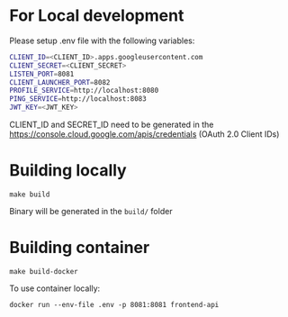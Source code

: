 # For Local development

Please setup .env file with the following variables:

```bash
CLIENT_ID=<CLIENT_ID>.apps.googleusercontent.com
CLIENT_SECRET=<CLIENT_SECRET>
LISTEN_PORT=8081
CLIENT_LAUNCHER_PORT=8082
PROFILE_SERVICE=http://localhost:8080
PING_SERVICE=http://localhost:8083
JWT_KEY=<JWT_KEY>
```

CLIENT_ID and SECRET_ID need to be generated in the https://console.cloud.google.com/apis/credentials (OAuth 2.0 Client IDs)

# Building locally

`make build`

Binary will be generated in the `build/` folder

# Building container

`make build-docker`

To use container locally:

`docker run --env-file .env -p 8081:8081 frontend-api`
